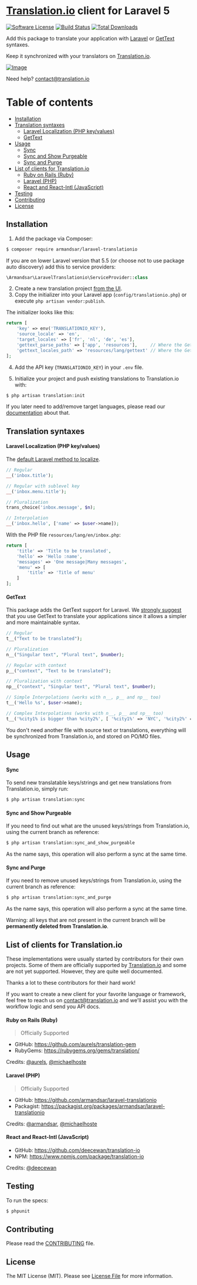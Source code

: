 # [Translation.io](https://translation.io) client for Laravel 5

[![Software License](https://img.shields.io/badge/license-MIT-brightgreen.svg?style=flat-square)](LICENSE.md)
[![Build Status](https://img.shields.io/travis/armandsar/laravel-translationio/master.svg?style=flat-square)](https://travis-ci.org/armandsar/laravel-translationio)
[![Total Downloads](https://img.shields.io/packagist/dt/armandsar/laravel-translationio.svg?style=flat-square)](https://packagist.org/packages/armandsar/laravel-translationio)

Add this package to translate your application with
[Laravel](#laravel-localization-php-keyvalues) or [GetText](#gettext) syntaxes.

Keep it synchronized with your translators on [Translation.io](https://translation.io).

[![Image](https://translation.io/interface.png)](https://translation.io)

Need help? [contact@translation.io](mailto:contact@translation.io)

Table of contents
=================

 * [Installation](#installation)
 * [Translation syntaxes](#translation-syntaxes)
   * [Laravel Localization (PHP key/values)](#laravel-localization-php-keyvalues)
   * [GetText](#gettext)
 * [Usage](#usage)
   * [Sync](#sync)
   * [Sync and Show Purgeable](#sync-and-show-purgeable)
   * [Sync and Purge](#sync-and-purge)
 * [List of clients for Translation.io](#list-of-clients-for-translationio)
   * [Ruby on Rails (Ruby)](#ruby-on-rails-ruby)
   * [Laravel (PHP)](#laravel-php)
   * [React and React-Intl (JavaScript)](#react-and-react-intl-javascript)
 * [Testing](#testing)
 * [Contributing](#contributing)
 * [License](#license)

## Installation

 1. Add the package via Composer:

```bash
$ composer require armandsar/laravel-translationio
```

If you are on lower Laravel version that 5.5
(or choose not to use package auto discovery) add this to service providers:

```php
\Armandsar\LaravelTranslationio\ServiceProvider::class
```

 2. Create a new translation project [from the UI](https://translation.io).
 3. Copy the initializer into your Laravel app (`config/translationio.php`) or execute `php artisan vendor:publish`.

The initializer looks like this:

```php
return [
    'key' => env('TRANSLATIONIO_KEY'),
    'source_locale' => 'en',
    'target_locales' => ['fr', 'nl', 'de', 'es'],
    'gettext_parse_paths' => ['app', 'resources'],     // Where the GetText strings will be scanned
    'gettext_locales_path' => 'resources/lang/gettext' // Where the GetText translations will be stored
];
```

 4. Add the API key (`TRANSLATIONIO_KEY`) in your `.env` file.

 5. Initialize your project and push existing translations to Translation.io with:

```bash
$ php artisan translation:init
```

If you later need to add/remove target languages, please read our
[documentation](https://translation.io/blog/adding-target-languages) about that.

## Translation syntaxes

#### Laravel Localization (PHP key/values)

The [default Laravel method to localize](https://laravel.com/docs/master/localization#using-short-keys).

```php
// Regular
__('inbox.title');

// Regular with sublevel key
__('inbox.menu.title');

// Pluralization
trans_choice('inbox.message', $n);

// Interpolation
__('inbox.hello', ['name' => $user->name]);
```

With the PHP file `resources/lang/en/inbox.php`:

```php
return [
    'title' => 'Title to be translated',
    'hello' => 'Hello :name',
    'messages' => 'One message|Many messages',
    'menu' => [
        'title' => 'Title of menu'
    ]
];
```

#### GetText

This package adds the GetText support for Laravel. We [strongly suggest](https://translation.io/blog/gettext-is-better-than-rails-i18n)
that you use GetText to translate your applications since it allows a simpler and more maintainable syntax.

```php
// Regular
t__("Text to be translated");

// Pluralization
n__("Singular text", "Plural text", $number);

// Regular with context
p__("context", "Text to be translated");

// Pluralization with context
np__("context", "Singular text", "Plural text", $number);

// Simple Interpolations (works with n__, p__ and np__ too)
t__('Hello %s', $user->name);

// Complex Interpolations (works with n__, p__ and np__ too)
t__('%city1% is bigger than %city2%', [ '%city1%' => 'NYC', '%city2%' => 'BXL' ]);
```

You don't need another file with source text or translations, everything will
be synchronized from Translation.io, and stored on PO/MO files.

## Usage

#### Sync

To send new translatable keys/strings and get new translations from Translation.io, simply run:

```bash
$ php artisan translation:sync
```

#### Sync and Show Purgeable

If you need to find out what are the unused keys/strings from Translation.io, using the current branch as reference:

```bash
$ php artisan translation:sync_and_show_purgeable
```

As the name says, this operation will also perform a sync at the same time.

#### Sync and Purge

If you need to remove unused keys/strings from Translation.io, using the current branch as reference:

```bash
$ php artisan translation:sync_and_purge
```

As the name says, this operation will also perform a sync at the same time.

Warning: all keys that are not present in the current branch will be **permanently deleted from Translation.io**.

## List of clients for Translation.io

These implementations were usually started by contributors for their own projects.
Some of them are officially supported by [Translation.io](https://translation.io)
and some are not yet supported. However, they are quite well documented.

Thanks a lot to these contributors for their hard work!

If you want to create a new client for your favorite language or framework, feel
free to reach us on [contact@translation.io](mailto:contact@translation.io) and
we'll assist you with the workflow logic and send you API docs.

#### Ruby on Rails (Ruby)

 > Officially Supported

 * GitHub: https://github.com/aurels/translation-gem
 * RubyGems: https://rubygems.org/gems/translation/

Credits: [@aurels](https://github.com/aurels), [@michaelhoste](https://github.com/michaelhoste)

#### Laravel (PHP)

 > Officially Supported

 * GitHub: https://github.com/armandsar/laravel-translationio
 * Packagist: https://packagist.org/packages/armandsar/laravel-translationio

Credits: [@armandsar](https://github.com/armandsar), [@michaelhoste](https://github.com/michaelhoste)

#### React and React-Intl (JavaScript)

 * GitHub: https://github.com/deecewan/translation-io
 * NPM: https://www.npmjs.com/package/translation-io

Credits: [@deecewan](https://github.com/deecewan)

## Testing

To run the specs:

```bash
$ phpunit
```

## Contributing

Please read the [CONTRIBUTING](CONTRIBUTING.md) file.

## License

The MIT License (MIT). Please see [License File](LICENSE) for more information.
